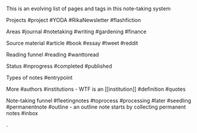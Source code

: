 This is an evolving list of pages and tags in this note-taking system

Projects
#project
		#YODA 
		#RikaNewsletter
			#flashfiction 
		
Areas
	#journal 
	#notetaking
	#writing
	#gardening
	#finance

Source material
	#article 
	#book 
	#essay 
	#tweet 
	#reddit

Reading funnel
	#reading 
	#wanttoread

Status
	#inprogress 
	#completed 
	#published 

Types of notes
	#entrypoint 

More
	#authors 
	#institutions
	- WTF is an [[institution]]
	#definition 
	#quotes 

Note-taking funnel
	#fleetingnotes 
	#toprocess 
	#processing 
	#later 
	#seedling 
	#permanentnote 
	#outline 
	- an outline note starts by collecting permanent notes
	#inbox
 

. 
